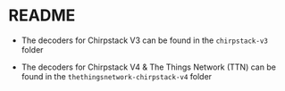 # README

* The decoders for Chirpstack V3 can be found in the `chirpstack-v3` folder

* The decoders for Chirpstack V4 & The Things Network (TTN) can be found in the `thethingsnetwork-chirpstack-v4` folder
